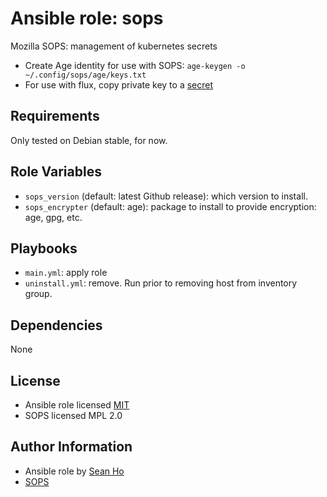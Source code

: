 # Ansible role: sops
Mozilla SOPS: management of kubernetes secrets

+ Create Age identity for use with SOPS: `age-keygen -o ~/.config/sops/age/keys.txt`
+ For use with flux, copy private key to a [secret](https://fluxcd.io/flux/guides/mozilla-sops/#encrypting-secrets-using-age)

## Requirements
Only tested on Debian stable, for now.

## Role Variables
+ `sops_version` (default: latest Github release): which version to install.
+ `sops_encrypter` (default: age): package to install to provide encryption: age, gpg, etc.

## Playbooks
+ `main.yml`: apply role
+ `uninstall.yml`: remove. Run prior to removing host from inventory group.

## Dependencies
None

## License
+ Ansible role licensed [MIT](LICENSE)
+ SOPS licensed MPL 2.0

## Author Information
+ Ansible role by [Sean Ho](https://github.com/ho-ansible/)
+ [SOPS](https://getsops.io/)
